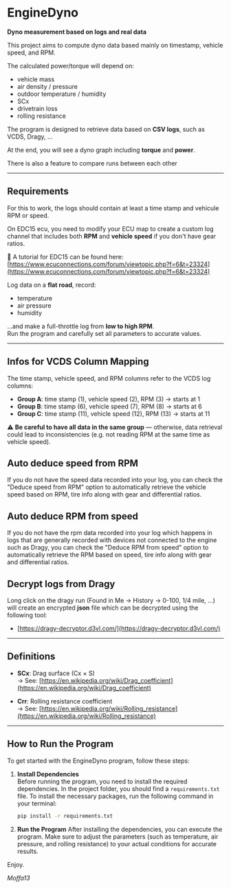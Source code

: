 # EngineDyno

**Dyno measurement based on logs and real data**

This project aims to compute dyno data based mainly on timestamp, vehicle speed, and RPM.

The calculated power/torque will depend on:
- vehicle mass
- air density / pressure
- outdoor temperature / humidity
- SCx
- drivetrain loss
- rolling resistance

The program is designed to retrieve data based on **CSV logs**, such as VCDS, Dragy, ...

At the end, you will see a dyno graph including **torque** and **power**.

There is also a feature to compare runs between each other

---

## Requirements

For this to work, the logs should contain at least a time stamp and vehicule RPM or speed.

On EDC15 ecu, you need to modify your ECU map to create a custom log channel that includes both **RPM** and **vehicle speed** if you don't have gear ratios.

📖 A tutorial for EDC15 can be found here:  
[https://www.ecuconnections.com/forum/viewtopic.php?f=6&t=23324](https://www.ecuconnections.com/forum/viewtopic.php?f=6&t=23324)

Log data on a **flat road**, record:
- temperature
- air pressure
- humidity  

…and make a full-throttle log from **low to high RPM**.  
Run the program and carefully set all parameters to accurate values.

---


## Infos for VCDS Column Mapping

The time stamp, vehicle speed, and RPM columns refer to the VCDS log columns:

- **Group A**: time stamp (1), vehicle speed (2), RPM (3) → starts at 1  
- **Group B**: time stamp (6), vehicle speed (7), RPM (8) → starts at 6  
- **Group C**: time stamp (11), vehicle speed (12), RPM (13) → starts at 11  

⚠️ **Be careful to have all data in the same group** — otherwise, data retrieval could lead to inconsistencies (e.g. not reading RPM at the same time as vehicle speed).

## Auto deduce speed from RPM

If you do not have the speed data recorded into your log, you can check the "Deduce speed from RPM" option
to automatically retrieve the vehicle speed based on RPM, tire info along with gear and differential ratios.

## Auto deduce RPM from speed

If you do not have the rpm data recorded into your log which happens in logs that are generally recorded with devices not connected to the engine such as Dragy, you can check the "Deduce RPM from speed" option
to automatically retrieve the RPM based on speed, tire info along with gear and differential ratios.

## Decrypt logs from Dragy

Long click on the dragy run (Found in Me -> History -> 0-100, 1/4 mile, ...) will create an encrypted **json** file which can be decrypted using the following tool:

- [https://dragy-decryptor.d3vl.com/](https://dragy-decryptor.d3vl.com/)
---

## Definitions

- **SCx**: Drag surface (Cx × S)  
  → See: [https://en.wikipedia.org/wiki/Drag_coefficient](https://en.wikipedia.org/wiki/Drag_coefficient)

- **Crr**: Rolling resistance coefficient  
  → See: [https://en.wikipedia.org/wiki/Rolling_resistance](https://en.wikipedia.org/wiki/Rolling_resistance)

---

## How to Run the Program

To get started with the EngineDyno program, follow these steps:

1. **Install Dependencies**  
   Before running the program, you need to install the required dependencies. In the project folder, you should find a `requirements.txt` file. To install the necessary packages, run the following command in your terminal:

   ```bash
   pip install -r requirements.txt
   ```
2. **Run the Program**
   After installing the dependencies, you can execute the program. Make sure to adjust the parameters (such as temperature, air pressure, and rolling resistance) to your actual conditions for accurate results.

Enjoy.  

*Moffa13*